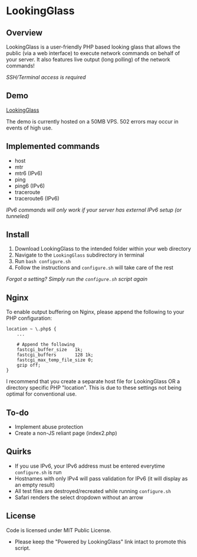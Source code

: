 # LookingGlass

## Overview

LookingGlass is a user-friendly PHP based looking glass that allows the public (via a web interface) to execute network 
commands on behalf of your server. It also features live output (long polling) of the network commands!

_SSH/Terminal access is required_

## Demo

[LookingGlass](http://lg.iamtelephone.com)

The demo is currently hosted on a 50MB VPS. 502 errors may occur in events of high use.

## Implemented commands

* host
* mtr
* mtr6 (IPv6)
* ping
* ping6 (IPv6)
* traceroute
* traceroute6 (IPv6)

_IPv6 commands will only work if your server has external IPv6 setup (or tunneled)_

## Install

1. Download LookingGlass to the intended folder within your web directory
2. Navigate to the `LookingGlass` subdirectory in terminal
3. Run `bash configure.sh`
4. Follow the instructions and `configure.sh` will take care of the rest

_Forgot a setting? Simply run the `configure.sh` script again_

## Nginx

To enable output buffering on Nginx, please append the following to your PHP configuration:

```nginx
location ~ \.php$ {
    ...

    # Append the following
    fastcgi_buffer_size   1k;
    fastcgi_buffers       128 1k;
    fastcgi_max_temp_file_size 0;
    gzip off;
}
```

I recommend that you create a separate host file for LookingGlass OR a directory specific PHP "location". This is due 
to these settings not being optimal for conventional use.

## To-do

* Implement abuse protection
* Create a non-JS reliant page (index2.php)

## Quirks

* If you use IPv6, your IPv6 address must be entered everytime `configure.sh` is run
* Hostnames with only IPv4 will pass validation for IPv6 (it will display as an empty result)
* All test files are destroyed/recreated while running `configure.sh`
* Safari renders the select dropdown without an arrow

## License

Code is licensed under MIT Public License.

* Please keep the "Powered by LookingGlass" link intact to promote this script.